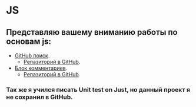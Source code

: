 # JS

## Представляю вашему вниманию работы по основам js:

* [GitHub поиск]( https://slavaroskoshnyy.github.io/Search-GitHub/).	
  * [Репазиторий в GitHub](https://github.com/slavaroskoshnyy/Search-GitHub).
* [Блок комментариев](https://slavaroskoshnyy.github.io/block-commit/).
  * [Репазиторий в GitHub](https://github.com/slavaroskoshnyy/block-commit).


### Так же я учился писать Unit test on Just, но данный проект я не сохранил в GitHub. 